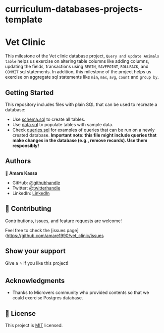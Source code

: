 # curriculum-databases-projects-template

# Vet Clinic
This milestone of the Vet clinic database project, `Query and update Animals table` helps us exercise on altering table columns like adding columns, updating the fields, transactions using `BEGIN`, `SAVEPOINT`, `ROLLBACK`, and `COMMIT` sql statements. In addition, this milestone of the project helps us exercise on aggregate sql statements like `min`, `max`, `avg`, `count` and `group by`.


## Getting Started

This repository includes files with plain SQL that can be used to recreate a database:

- Use [schema.sql](./schema.sql) to create all tables.
- Use [data.sql](./data.sql) to populate tables with sample data.
- Check [queries.sql](./queries.sql) for examples of queries that can be run on a newly created database. **Important note: this file might include queries that make changes in the database (e.g., remove records). Use them responsibly!**


## Authors

👤 **Amare Kassa**

- GitHub: [@githubhandle](https://github.com/amare1990)
- Twitter: [@twitterhandle](https://twitter.com/@amaremek)
- LinkedIn: [LinkedIn](https://linkedin.com/in/amaremek)


## 🤝 Contributing

Contributions, issues, and feature requests are welcome!

Feel free to check the [issues page](https://github.com/amare1990/vet_clinic/issues

## Show your support

Give a ⭐️ if you like this project!

## Acknowledgments

- Thanks to Microvers community who provided contents so that we could exercise Postgres database.

## 📝 License

This project is [MIT](https://github.com/amare1990/vet_clinic./MIT.md) licensed.
